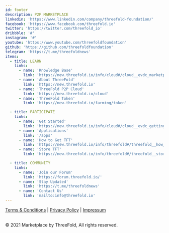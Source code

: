 ```yaml
---
id: footer
description: P2P MARKETPLACE
linkedin: 'https://www.linkedin.com/company/threefold-foundation/'
facebook: 'https://www.facebook.com/threefold.io'
twitter: 'https://twitter.com/threefold_io'
dribbble: '#'
instagram: '#'
youtube: 'https://www.youtube.com/threefoldfoundation'
github: 'https://github.com/threefoldfoundation'
telegram: 'https://t.me/threefoldnews'
items:
  - title: LEARN
    links:
      - name: 'Knowledge Base'
        link: 'https://new.threefold.io/info/cloud#/cloud__evdc_marketplace'
      - name: 'About ThreeFold'
        link: 'https://new.threefold.io'
      - name: 'ThreeFold P2P Cloud'
        link: 'https://new.threefold.io/cloud'
      - name: 'ThreeFold Token'
        link: 'https://new.threefold.io/farming/token'

  - title: PARTICIPATE
    links:
      - name: 'Get Started'
        link: 'https://new.threefold.io/info/cloud#/cloud__evdc_getting_started​​​​​​​​​​​​​​​​​​​​​'
      - name: 'Applications'
        link: '/apps​​​​​​​​​​​​​​​​​​​​​'
      - name: 'How to Get TFT'
        link: 'https://new.threefold.io/info/threefold#/threefold__how_to_buy_and_sell​​​​​​​​​​​​​​​​​​​​​'
      - name: 'Store TFT'
        link: 'https://new.threefold.io/info/threefold#/threefold__storing_tft'

  - title: COMMUNITY
    links:
      - name: 'Join our Forum'
        link: 'https://forum.threefold.io/'
      - name: 'Stay Updated'
        link: 'https://t.me/threefoldnews'
      - name: 'Contact Us'
        link: 'mailto:info@threefold.io'
---
```


[Terms & Conditions](https://new.threefold.io/info/legal#/legal__terms_conditions_websites) | [Privacy Policy](https://new.threefold.io/info/legal#/legal__privacypolicy) | [Impressum]()

<br/>
&#xA9; 2021 Marketplace by ThreeFold, All rights reserved.

